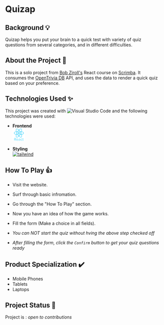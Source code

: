 # Quizap

## Background 💡
Quizap helps you put your brain to a quick test with variety of quiz questions from several categories, and in different difficulties.  

## About the Project 📖
This is a solo project from [Bob Ziroll's]() React course on [Scrimba](). It consumes the [OpenTrivia DB]() API, and uses the data to render a quick quiz based on your preference. 

## Technologies Used ✨
This project was created with ![Visual Studio Code](https://img.shields.io/badge/Visual%20Studio%20Code-0078d7.svg?style=for-the-badge&logo=visual-studio-code&logoColor=white) and the following technologies were used: <br/>

* __Frontend__<br/>
      <a href="https://reactjs.org/" target="_blank" rel="noreferrer"> <img src="https://raw.githubusercontent.com/devicons/devicon/master/icons/react/react-original-wordmark.svg" alt="react" width="40" height="40"/> </a>

* __Styling__<br/>
        <a href="https://tailwindcss.com/" target="_blank" rel="noreferrer"> <img src="https://www.vectorlogo.zone/logos/tailwindcss/tailwindcss-icon.svg" alt="tailwind" width="40" height="40"/> </a>
        
## How To Play 👍
 * Visit the website.
 * Surf through basic infromation.
 * Go through the "How To Play" section.
 
 
 * Now you have an idea of how the game works.
 * Fill the form (Make a choice in all fields).
 
 
 * *You can NOT start the quiz without hving the above step checked off*
 
 
 * *After filling the form, click the `Confirm` button to get your quiz questions ready*
 
## Product Specialization ✔️
* Mobile Phones
* Tablets
* Laptops

 ## Project Status 🚀
Project is : *open to contributions*
